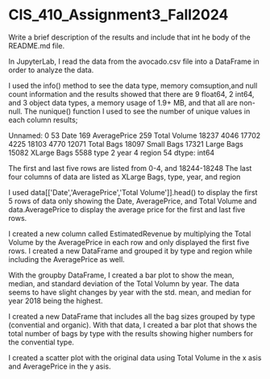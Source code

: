 # CIS_410_Assignment3_Fall2024
Write a brief description of the results and include that int he body of the README.md file.

In JupyterLab, I read the data from the avocado.csv file into a DataFrame in order to analyze the data. 

I used the info() method to see the data type, memory comsuption,and null count information and the results showed that there are 9 float64, 2 int64, and 3 object data types, a memory usage of 1.9+ MB, and that all are non-null.
The nunique() function I used to see the number of unique values in each column results; 

Unnamed: 0         53
Date              169
AveragePrice      259
Total Volume    18237
4046            17702
4225            18103
4770            12071
Total Bags      18097
Small Bags      17321
Large Bags      15082
XLarge Bags      5588
type                2
year                4
region             54
dtype: int64

The first and last five rows are listed from 0-4, and 18244-18248
The last four columns of data are listed as XLarge Bags, type, year, and region

I used data[['Date','AveragePrice','Total Volume']].head() to display the first 5 rows of data only showing the Date, AveragePrice, and Total Volume and data.AveragePrice to display the average price for the first and last five rows.

I created a new column called EstimatedRevenue by multiplying the Total Volume by the AveragePrice in each row and only displayed the first five rows.
I created a new DataFrame and grouped it by type and region while including the AveragePrice as well.

With the groupby DataFrame, I created a bar plot to show the mean, median, and standard deviation of the Total Volumn by year. The data seems to have slight changes by year with the std. mean, and median for year 2018 being the highest.

I created a new DataFrame that includes all the bag sizes grouped by type (convential and organic).
With that data, I created a bar plot that shows the total number of bags by type with the results showing higher numbers for the convential type.

I created a scatter plot with the original data using Total Volume in the x asis and AveragePrice in the y asis. 


